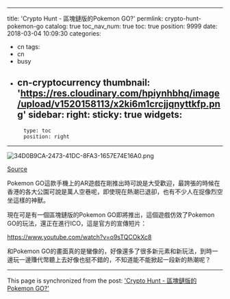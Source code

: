 
---
title: 'Crypto Hunt - 區塊鏈版的Pokemon GO?'
permlink: crypto-hunt-pokemon-go
catalog: true
toc_nav_num: true
toc: true
position: 9999
date: 2018-03-04 10:09:30
categories:
- cn
tags:
- cn
- busy
- cn-cryptocurrency
thumbnail: 'https://res.cloudinary.com/hpiynhbhq/image/upload/v1520158113/x2ki6m1crcjjqnyttkfp.png'
sidebar:
    right:
        sticky: true
widgets:
    -
        type: toc
        position: right
---






![34D0B9CA-2473-41DC-8FA3-1657E74E16A0.png](https://res.cloudinary.com/hpiynhbhq/image/upload/v1520158113/x2ki6m1crcjjqnyttkfp.png)

[Source](https://www.cryptohuntgame.com/)

Pokemon GO這款手機上的AR遊戲在剛推出時可說是大受歡迎，最誇張的時候在香港的各大公園可說是萬人空巷呢，即使現在熱潮已退卻，也有不少人在捉像烈空坐這樣的神獸。



現在可是有一個區塊鏈版的Pokemon GO即將推出，這個遊戲仿效了Pokemon GO的玩法，還正在進行ICO，這是官方的宣傳短片：

https://www.youtube.com/watch?v=o9sTQCOkXc8


和Pokemon GO的畫面真的是蠻像的，好像還多了很多新元素和新玩法，到時一邊玩一邊賺代幣聽上去好像也挺不錯的，不知道能不能掀起一段新的熱潮呢？



- - -

This page is synchronized from the post: ['Crypto Hunt - 區塊鏈版的Pokemon GO?'](https://steemit.com/@htliao/crypto-hunt-pokemon-go)
